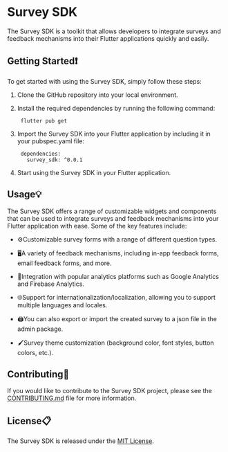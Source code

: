 # Survey SDK

The Survey SDK is a toolkit that allows developers to integrate surveys and feedback mechanisms into their Flutter applications quickly and easily.

## Getting Started❗

To get started with using the Survey SDK, simply follow these steps:

1. Clone the GitHub repository into your local environment.

2. Install the required dependencies by running the following command:

        flutter pub get

3. Import the Survey SDK into your Flutter application by including it in your pubspec.yaml file:

        dependencies:
          survey_sdk: ^0.0.1

4. Start using the Survey SDK in your Flutter application.
## Usage💡

The Survey SDK offers a range of customizable widgets and components that can be used to integrate surveys and feedback mechanisms into your Flutter application with ease. Some of the key features include:
- ⚙️Customizable survey forms with a range of different question types.

- 🖥️A variety of feedback mechanisms, including in-app feedback forms, email feedback forms, and more.

- 🧿Integration with popular analytics platforms such as Google Analytics and Firebase Analytics.

- 🌐Support for internationalization/localization, allowing you to support multiple languages and locales.

- 🖨️You can also export or import the created survey to a json file in the admin package.

- 🖌️Survey theme customization (background color, font styles, button colors, etc.).

## Contributing🤝

If you would like to contribute to the Survey SDK project, please see the [CONTRIBUTING.md](CONTRIBUTING.md) file for more information.

## License📋

The Survey SDK is released under the [MIT License](LICENSE).